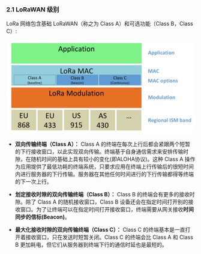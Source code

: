 ### 2.1 LoRaWAN 级别

LoRa 网络包含基础 LoRaWAN（称之为 Class A）和可选功能（Class B，Class C）:

![图1.LoRaWAN Classes](/media/15649120293792.jpg)


- **双向传输终端（Class A）：** Class A 的终端在每次上行后都会紧跟两个短暂的下行接收窗口，以此实现双向传输。终端基于自身通信需求来安排传输时隙，在随机时间的基础上具有较小的变化(即ALOHA协议)。这种 Class A 操作为应用提供了最低功耗的终端系统，只要求应用在终端上行传输后的很短时间内进行服务器的下行传输。服务器在其他任何时间进行的下行传输都得等终端的下一次上行。

- **划定接收时隙的双向传输终端（Class B）：** Class B 的终端会有更多的接收时隙。除了 Class A 的随机接收窗口，Class B 设备还会在指定时间打开别的接收窗口。为了让终端可以在指定时间打开接收窗口，终端需要从网关接收**时间同步的信标(Beacon)**。

- **最大化接收时隙的双向传输终端（Class C）：** Class C 的终端基本是一直打开着接收窗口，只在发送时短暂关闭。Class C 的终端会比 Class A 和 Class B 更加耗电，但它们从服务器到终端下行的通信时延也是最短的。

